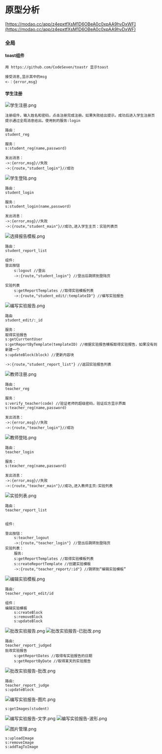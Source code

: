 # 原型分析

[https://modao.cc/app/z4epxtfXsM1D6OBeA0c0xpAA9hvDxWF](https://modao.cc/app/z4epxtfXsM1D6OBeA0c0xpAA9hvDxWF)

### 全局

#### toast组件

```
用 https://github.com/CodeSeven/toastr 显示toast

接受消息,显示其中的msg
<-：{error,msg}
```

#### 学生注册

![学生注册.png](./1_prototype/学生注册.png)
```
注册组件，输入姓名和密码，点击注册完成注册。如果失败给出提示。成功后进入学生注册页
提示通过全局消息给出。使用到的服务:login

路由：
student_reg

服务： 
s:student_reg(name,password)  

发出消息：
->:{error,msg}//失败
->:{route,"student_login"}//成功

```


![学生登陆.png](./1_prototype/学生登陆.png)
```
路由：
student_login

服务： 
s:student_login(name,password)  

发出消息：
->:{error,msg}//失败
->:{route,"student_main"}//成功,进入学生主页：实验列表页
```

![选择报告模板.png](./1_prototype/选择报告模板.png)

```
路由：
student_report_list

组件:
登出按钮
	s:logout //登出
	->:{route,"student_login"} //登出后跳转到登陆页

实验列表
	s:getReportTemplates //取得实验模板列表
	->:{route,"student_edit/:templateID"} //编写实验报告
```
![编写实验报告.png](./1_prototype/编写实验报告.png)
```
路由
student_edit/:_id

服务：
取得实验报告
s:getCurrtentUser
s:getReportByTemplate(templateID) //根据实验报告模板取得实验报告，如果没有则新建一个
s:updateBlock(block) //更新内容块

->:{route,"student_report_list"} //返回实验报告列表
```

![教师注册.png](./1_prototype/教师注册.png)
```
路由：
teacher_reg

服务： 
s:verify_teacher(code) //验证老师的超级密码，验证后方显示界面
s:teacher_reg(name,password)  

发出消息：
->:{error,msg}//失败
->:{route,"teacher_login"}//成功

```

![教师登陆.png](./1_prototype/教师登陆.png)
```
路由：
teacher_login

服务： 
s:teacher_reg(name,password)  

发出消息：
->:{error,msg}//失败
->:{route,"teacher_main"}//成功,进入教师主页:实验列表

```

![实验列表.png](./1_prototype/实验列表.png)
```
路由：
teacher_report_list


组件:

登出按钮：
	s:teacher_logout
	->:{route,"teacher_login"} //登出后跳转到登陆页
实验列表：
	服务:
	s:getReportTemplates //取得实验模板列表
	s:createReportTemplate //创建实验模板
	->:{route,"teacher_report/:id"} //跳转到“编辑实验模板”
```
![编辑实验模板.png](./1_prototype/编辑实验模板.png)
```
路由:
teacher_report_edit/id

组件：
编辑实验模板
	s:createBlock
	s:removeBlock
	s:updateBlock
```

![批改实验报告.png](./1_prototype/批改实验报告.png)
![批改实验报告-已批改.png](./1_prototype/批改实验报告-已批改.png)
```
路由:
teacher_report_judged
批改实验报告
	s:getReportDates //取得有实验报告的日期
	s:getReportByDate //取得某天的实验报告	
```

![批改实验报告-批改.png](./1_prototype/批改实验报告-批改.png)
```
路由:
teacher_report_judge
s:updateBlock
```


![编写实验报告-图片.png](./1_prototype/编写实验报告-图片.png)
```
s:getImages(student)
```
![编写实验报告-文字.png](./1_prototype/编写实验报告-文字.png)
![编写实验报告-波形.png](./1_prototype/编写实验报告-波形.png)

![图片管理.png](./1_prototype/图片管理.png)
```
s:uploadImage
s:removeImage
s:addTagToImage
```